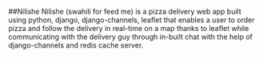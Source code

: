 ##Nilishe
 Nilishe (swahili for feed me) is a pizza delivery web app built using python, django, django-channels, leaflet that enables a user to order pizza and follow the delivery in real-time on a map thanks to leaflet while communicating with the delivery guy through in-built chat with the help of django-channels and redis cache server.